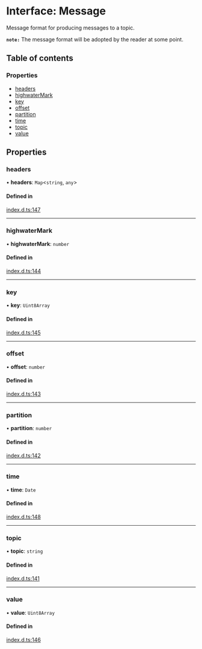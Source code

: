 # Interface: Message

Message format for producing messages to a topic.

**`note:`** The message format will be adopted by the reader at some point.

## Table of contents

### Properties

- [headers](Message.md#headers)
- [highwaterMark](Message.md#highwatermark)
- [key](Message.md#key)
- [offset](Message.md#offset)
- [partition](Message.md#partition)
- [time](Message.md#time)
- [topic](Message.md#topic)
- [value](Message.md#value)

## Properties

### headers

• **headers**: `Map`<`string`, `any`\>

#### Defined in

[index.d.ts:147](https://github.com/mostafa/xk6-kafka/blob/main/api-docs/index.d.ts#L147)

---

### highwaterMark

• **highwaterMark**: `number`

#### Defined in

[index.d.ts:144](https://github.com/mostafa/xk6-kafka/blob/main/api-docs/index.d.ts#L144)

---

### key

• **key**: `Uint8Array`

#### Defined in

[index.d.ts:145](https://github.com/mostafa/xk6-kafka/blob/main/api-docs/index.d.ts#L145)

---

### offset

• **offset**: `number`

#### Defined in

[index.d.ts:143](https://github.com/mostafa/xk6-kafka/blob/main/api-docs/index.d.ts#L143)

---

### partition

• **partition**: `number`

#### Defined in

[index.d.ts:142](https://github.com/mostafa/xk6-kafka/blob/main/api-docs/index.d.ts#L142)

---

### time

• **time**: `Date`

#### Defined in

[index.d.ts:148](https://github.com/mostafa/xk6-kafka/blob/main/api-docs/index.d.ts#L148)

---

### topic

• **topic**: `string`

#### Defined in

[index.d.ts:141](https://github.com/mostafa/xk6-kafka/blob/main/api-docs/index.d.ts#L141)

---

### value

• **value**: `Uint8Array`

#### Defined in

[index.d.ts:146](https://github.com/mostafa/xk6-kafka/blob/main/api-docs/index.d.ts#L146)
